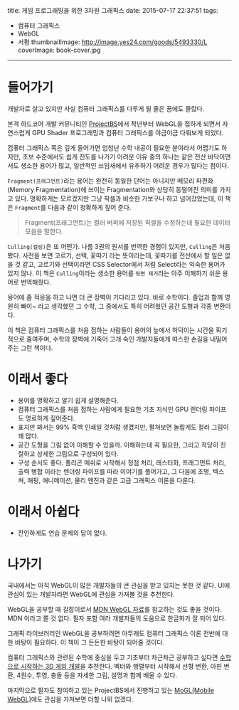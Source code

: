 title: 게임 프로그래밍을 위한 3차원 그래픽스
date: 2015-07-17 22:37:51
tags:
  - 컴퓨터 그래픽스
  - WebGL
  - 서평
thumbnailImage: http://image.yes24.com/goods/5493330/L
coverImage: book-cover.jpg
---
# 들어가기

개발자로 살고 있지만 사실 컴퓨터 그래픽스를 다루게 될 줄은 꿈에도 몰랐다.

본격 하드코어 개발 커뮤니티인 [ProjectBS](https://github.com/projectBS)에서 작년부터 WebGL을 접하게 되면서 자연스럽게 GPU Shader 프로그래밍과 컴퓨터 그래픽스를 야금야금 다뤄보게 되었다.

컴퓨터 그래픽스 쪽은 깊게 들어가면 엄청난 수학 내공이 필요한 분야라서 어렵기도 하지만, 초보 수준에서도 쉽게 진도를 나가기 어려운 이유 중의 하나는 같은 전산 바닥이면서도 생소한 용어가 많고, 일반적인 쓰임새에서 유추하기 어려운 경우가 많다는 점이다.

`Fragment(프래그먼트)`라는 용어는 완전히 동일한 단어는 아니지만 메모리 파편화(Memory Fragmentation)에 쓰이는 Fragmentation와 상당히 동떨어진 의미를 가지고 있다. 명확하게는 모르겠지만 그냥 픽셀과 비슷한 가보구나 하고 넘어갔었는데, 이 책은 `Fragment`를 다음과 같이 정확하게 짚어 준다.

> Fragment(프래그먼트)는 컬러 버퍼에 저장된 픽셀을 수정하는데 필요한 데이터 모음을 말한다.


`Culling(컬링)`은 또 어떤가. 나름 3권의 원서를 번역한 경험이 있지만, `Culling`은 처음 봤다. 사전을 보면 고르기, 선택, 꽃따기 라는 뜻이라는데, 꽃따기를 전산에서 할 일은 없을 것 같고, 고르기와 선택이라면 CSS Selector에서 처럼 Select라는 익숙한 용어가 있지 않나. 이 책은 `Culling`이라는 생소한 용어를 `뒷면 제거`라는 아주 이해하기 쉬운 용어로 번역해줬다.

용어에 좀 적응을 하고 나면 더 큰 장벽이 기다리고 있다. 바로 수학이다. 졸업과 함께 영원히 빠이~ 라고 생각했던 그 수학, 그 중에서도 특히 어려웠던 공간 도형과 각종 변환이다.

이 책은 컴퓨터 그래픽스를 처음 접하는 사람들이 용어의 늪에서 허덕이는 시간을 획기적으로 줄여주며, 수학의 장벽에 기죽어 고개 숙인 개발자들에게 따스한 손길을 내밀어 주는 그런 책이다.


# 이래서 좋다

- 용어를 명확하고 알기 쉽게 설명해준다.
- 컴퓨터 그래픽스를 처음 접하는 사람에게 필요한 기초 지식인 GPU 렌더링 파이프도 명료하게 짚어준다.
- 표지만 봐서는 99% 흑백 인쇄일 것처럼 생겼지만, 펼쳐보면 놀랍게도 컬러 그림이 꽤 많다.
- 공간 도형을 그림 없이 이해할 수 있을까. 이해하는데 꼭 필요한, 그리고 적당히 친절하고 상세한 그림으로 구성되어 있다.
- 구성 순서도 좋다. 폴리곤 메쉬로 시작해서 정점 처리, 래스터화, 프래그먼트 처리, 출력 병합 이라는 렌더링 파이프를 따라 이야기를 풀어가고, 그 다음에 조명, 텍스쳐, 매핑, 애니메이션, 물리 엔진과 같은 고급 그래픽스 이론을 다룬다.


# 이래서 아쉽다

- 잔인하게도 연습 문제의 답이 없다.


# 나가기

국내에서는 아직 WebGL이 많은 개발자들의 큰 관심을 받고 있지는 못한 것 같다. UI에 관심이 있는 개발자라면 WebGL에 관심을 가져볼 것을 추천한다.

WebGL을 공부할 때 길잡이로서 [MDN WebGL 자료](https://developer.mozilla.org/ko/docs/Web/WebGL)를 참고하는 것도 좋을 것이다. MDN 이라고 쫄 것 없다. 필자 포함 여러 개발자들의 도움으로 한글화가 잘 되어 있다.

그래픽 라이브러리인 WebGL을 공부하려면 아무래도 컴퓨터 그래픽스 이론 전반에 대한 바탕이 필요하다. 이 책이 그 든든한 바탕이 되어줄 것이다.

컴퓨터 그래픽스와 관련된 수학에 중심을 두고 기초부터 차근차근 공부하고 싶다면 [수학으로 시작하는 3D 게임 개발](http://www.yes24.com/24/goods/15291048)을 추천한다. 벡터와 행렬부터 시작해서 선형 변환, 아핀 변환, 4원수, 투영, 충돌 등을 자세한 그림, 설명과 함께 배울 수 있다.

마지막으로 필자도 참여하고 있는 ProjectBS에서 진행하고 있는 [MoGL(Mobile WebGL)](https://github.com/projectBS/MoGL)에도 관심을 가져보면 더할 나위 없겠다.